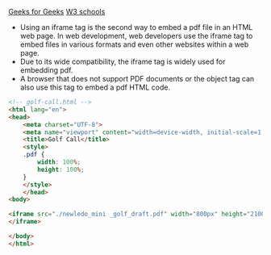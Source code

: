 [Geeks for Geeks](https://www.geeksforgeeks.org/how-to-embed-pdf-file-using-html/)
[W3 schools](https://www.w3schools.com/tags/tag_iframe.asp)
- Using an iframe tag is the second way to embed a pdf file in an HTML web page. In web development, web developers use the iframe tag to embed files in various formats and even other websites within a web page.
- Due to its wide compatibility, the iframe tag is widely used for embedding pdf.
- A browser that does not support PDF documents or the object tag can also use this tag to embed a pdf HTML code.
```html
<!-- golf-call.html -->
<html lang="en">
<head>
	<meta charset="UTF-8">
	<meta name="viewport" content="width=device-width, initial-scale=1.0, maximum-scale=5.0">
	<title>Golf Call</title>
	<style>
	.pdf {
		width: 100%;
		height: 100%;
	}
	</style>
	</head>
<body>

<iframe src="./newledo_mini _golf_draft.pdf" width="800px" height="2100px" class="pdf">
</iframe>

</body>
</html>
```